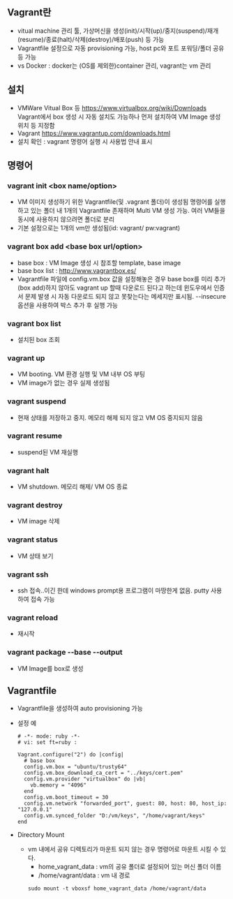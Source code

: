 ## Vagrant란
- vitual machine 관리 툴, 가상머신을 생성(init)/시작(up)/중지(suspend)/재개(resume)/종료(halt)/삭제(destroy)/배포(push) 등 가능
- Vagrantfile 설정으로 자동 provisioning 가능, host pc와 포트 포워딩/폴더 공유 등 가능
- vs Docker : docker는 (OS를 제외한)container 관리, vagrant는 vm 관리

## 설치
- VMWare
  Vitual Box 등 https://www.virtualbox.org/wiki/Downloads
  Vagrant에서 box 생성 시 자동 설치도 가능하나 먼저 설치하여 VM Image 생성 위치 등 지정함
- Vagrant https://www.vagrantup.com/downloads.html
- 설치 확인 : vagrant 명령어 실행 시 사용법 안내 표시


## 명령어
### vagrant init <box name/option>
- VM 이미지 생성하기 위한 Vagrantfile(및 .vagrant 폴더)이 생성됨
  명령어를 실행하고 있는 폴더 내 1개의 Vagrantfile 존재하며 Multi VM 생성 가능. 여러 VM들을 동시에 사용하지 않으려면 폴더로 분리
- 기본 설정으로는 1개의 vm만 생성됨(id: vagrant/ pw:vagrant)


### vagrant box add <base box name> <base box url/option>
- base box : VM Image 생성 시 참조할 template, base image
- base box list : http://www.vagrantbox.es/
- Vagrantfile 파일에 config.vm.box 값을 설정해놓은 경우 base box를 미리 추가(box add)하지 않아도 vagrant up 할때 다운로드 된다고 하는데 윈도우에서 인증서 문제 발생 시 자동 다운로드 되지 않고 못찾는다는 메세지만 표시됨. 
  --insecure 옵션을 사용하여 박스 추가 후 실행 가능

### vagrant box list
- 설치된 box 조회

### vagrant up
- VM booting. VM 환경 실행 및 VM 내부 OS 부팅
- VM image가 없는 경우 실제 생성됨

### vagrant suspend
- 현재 상태를 저장하고 중지. 메모리 해제 되지 않고 VM OS 중지되지 않음

### vagrant resume
- suspend된 VM 재실행

### vagrant halt
- VM shutdown. 메모리 해제/ VM OS 종료

### vagrant destroy
- VM image 삭제

### vagrant status
- VM 상태 보기

### vagrant ssh
- ssh 접속..이긴 한데 windows prompt용 프로그램이 마땅한게 없음. putty 사용하여 접속 가능

### vagrant reload
- 재시작

### vagrant package --base <vm name> --output <box name>
- VM Image를 box로 생성

## Vagrantfile
- Vagrantfile을 생성하여 auto provisioning 가능
- 설정 예
  ```
  # -*- mode: ruby -*-
  # vi: set ft=ruby :

  Vagrant.configure("2") do |config|
    # base box
    config.vm.box = "ubuntu/trusty64"
    config.vm.box_download_ca_cert = "../keys/cert.pem"
    config.vm.provider "virtualbox" do |vb|
      vb.memory = "4096"
    end
    config.vm.boot_timeout = 30
    config.vm.network "forwarded_port", guest: 80, host: 80, host_ip: "127.0.0.1"
    config.vm.synced_folder "D:/vm/keys", "/home/vagrant/keys"
  end
  ```

- Directory Mount
  - vm 내에서 공유 디렉토리가 마운트 되지 않는 경우 명령어로 마운트 시킬 수 있다.
    - home_vagrant_data : vm의 공유 폴더로 설정되어 있는 머신 폴더 이름
    - /home/vagrant/data : vm 내 경로
    ```
    sudo mount -t vboxsf home_vagrant_data /home/vagrant/data
    ```


<!--
-o uid=1000,gid=1000

, type: "nfs", :nfs => true, :mount_options => ['nolock,vers=3,udp']
추가

vm내 sw 버전 관리 등
: chef, puppet... 등 사용
서버 없으면 chef_solo도 있다
config.vm.provision 

<!--